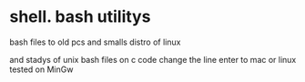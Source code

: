 # shell. bash utilitys


bash files to old pcs
and smalls distro of linux

and stadys of unix bash files
on c code change the line enter to mac or linux tested on MinGw



